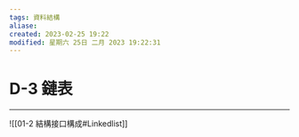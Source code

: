 ```yaml
---
tags: 資料結構
aliase: 
created: 2023-02-25 19:22
modified: 星期六 25日 二月 2023 19:22:31
---
```


# D-3 鏈表
***
![[01-2 結構接口構成#Linkedlist]]